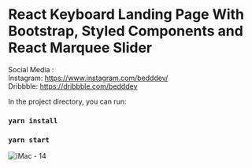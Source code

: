 # React Keyboard Landing Page With Bootstrap, Styled Components and React Marquee Slider

Social Media : \
Instagram: https://www.instagram.com/bedddev/ \
Dribbble: https://dribbble.com/bedddev

In the project directory, you can run:

### `yarn install`

### `yarn start`

![iMac - 14](https://user-images.githubusercontent.com/78606852/166418839-706522c4-915b-4857-bd5b-734f872732fa.png)
